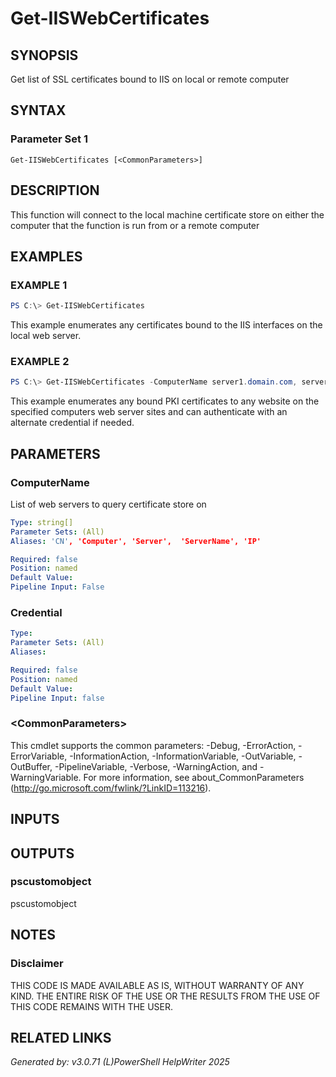 ﻿# Get-IISWebCertificates

## SYNOPSIS
Get list of SSL certificates bound to IIS on local or remote computer

## SYNTAX

### Parameter Set 1
```
Get-IISWebCertificates [<CommonParameters>]
```

## DESCRIPTION
This function will connect to the local machine certificate store on either the computer that the function is run from or a remote computer

## EXAMPLES

### EXAMPLE 1

```powershell
PS C:\> Get-IISWebCertificates
```

This example enumerates any certificates bound to the IIS interfaces on the local web server.

### EXAMPLE 2

```powershell
PS C:\> Get-IISWebCertificates -ComputerName server1.domain.com, server2.domain.com -Credential (Get-Credential)
```

This example enumerates any bound PKI certificates to any website on the specified computers web server sites and can authenticate with an alternate credential if needed.

## PARAMETERS

### ComputerName
List of web servers to query certificate store on

```yaml
Type: string[]
Parameter Sets: (All)
Aliases: 'CN', 'Computer', 'Server',  'ServerName', 'IP'

Required: false
Position: named
Default Value: 
Pipeline Input: False
```

### Credential


```yaml
Type: 
Parameter Sets: (All)
Aliases: 

Required: false
Position: named
Default Value: 
Pipeline Input: false
```

### \<CommonParameters\>
This cmdlet supports the common parameters: -Debug, -ErrorAction, -ErrorVariable, -InformationAction, -InformationVariable, -OutVariable, -OutBuffer, -PipelineVariable, -Verbose, -WarningAction, and -WarningVariable. For more information, see about_CommonParameters (http://go.microsoft.com/fwlink/?LinkID=113216).

## INPUTS

## OUTPUTS

### pscustomobject
pscustomobject

## NOTES

### Disclaimer
THIS CODE IS MADE AVAILABLE AS IS, WITHOUT WARRANTY OF ANY KIND.  THE ENTIRE RISK OF THE USE OR THE RESULTS FROM THE USE OF THIS CODE REMAINS WITH THE USER.

## RELATED LINKS


*Generated by: v3.0.71 (L)PowerShell HelpWriter 2025*

